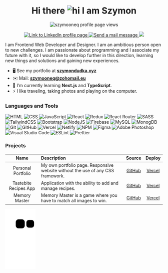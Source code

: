 <h1 align="center">Hi there <img src="https://user-images.githubusercontent.com/1303154/88677602-1635ba80-d120-11ea-84d8-d263ba5fc3c0.gif" width="28px" height="28px" alt="hi"> I am Szymon</h1>

<p align="center"> <img src="https://komarev.com/ghpvc/?username=szymooneq&label=Profile%20views&style=flat-square" alt="szymooneq profile page views" /> </p>

<p align="center">
  <a href="https://www.linkedin.com/in/szymon-dudka/" target="_blank">
    <img src="https://img.shields.io/badge/linkedin-%230077B5.svg?style=for-the-badge&logo=linkedin&logoColor=white" alt="Link to LinkedIn profile page" rel=”noreferrer” />
  </a>
  <a href="mailto:szymooneq@zohomail.eu" target="_blank">
    <img src="https://img.shields.io/badge/Mail-D14836?style=for-the-badge&logo=gmail&logoColor=white" alt="Send a mail message" rel=”noreferrer” />
  </a>
  <a href="https://szymondudka.xyz/" target="_blank">
		<img src="https://img.shields.io/badge/portfolio-1AA260?style=for-the-badge&logo=About.me&logoColor=white" />
	</a>
</p>

I am Frontend Web Developer and Designer. I am an ambitious person open to new challenges. I am passionate about programming and I associate my future with it, so I would like to develop further in this direction, learning new things and solutions and gaining new experiences.

- 🖥️ See my portfolio at [**szymondudka.xyz**](https://szymondudka.xyz/)
- ✉️ Mail: [**szymooneq@zohomail.eu**](mailto:sdudka8@gmail.com)
- 🧠 I’m currently learning **Next.js** and **TypeScript**.
- ⚡ I like traveling, taking photos and playing on the computer.

### Languages and Tools
![HTML](https://img.shields.io/badge/HTML5-E34F26?style=for-the-badge&logo=html5&logoColor=white)
![CSS](https://img.shields.io/badge/CSS3-1572B6?style=for-the-badge&logo=css3&logoColor=white)
![JavaScript](https://img.shields.io/badge/JavaScript-323330?style=for-the-badge&logo=javascript&logoColor=F7DF1E)
![React](https://img.shields.io/badge/React-20232A?style=for-the-badge&logo=react&logoColor=61DAFB)
![Redux](https://img.shields.io/badge/Redux-593D88?style=for-the-badge&logo=redux&logoColor=white)
![React Router](https://img.shields.io/badge/React_Router-CA4245?style=for-the-badge&logo=react-router&logoColor=white)
![SASS](https://img.shields.io/badge/Sass-CC6699?style=for-the-badge&logo=sass&logoColor=white)
![TailwindCSS](https://img.shields.io/badge/Tailwind_CSS-0ea5e9?style=for-the-badge&logo=tailwind-css&logoColor=white)
![Bootstrap](https://img.shields.io/badge/bootstrap-712Cf9?style=for-the-badge&logo=bootstrap&logoColor=white)
![NodeJS](https://img.shields.io/badge/Node.js-339933?style=for-the-badge&logo=nodedotjs&logoColor=white)
![Firebase](https://img.shields.io/badge/firebase-ffca28?style=for-the-badge&logo=firebase&logoColor=black)
![MySQL](https://img.shields.io/badge/mysql-0074a3?style=for-the-badge&logo=mysql&logoColor=white)
![MonogDB](https://img.shields.io/badge/MongoDB-4EA94B?style=for-the-badge&logo=mongodb&logoColor=white)
![Git](https://img.shields.io/badge/Git-F05032?style=for-the-badge&logo=git&logoColor=white)
![GitHub](https://img.shields.io/badge/GitHub-100000?style=for-the-badge&logo=github&logoColor=white)
![Vercel](https://img.shields.io/badge/Vercel-000000?style=for-the-badge&logo=vercel&logoColor=white)
![Netlify](https://img.shields.io/badge/netlify-%23000000.svg?style=for-the-badge&logo=netlify&logoColor=#00C7B7)
![NPM](https://img.shields.io/badge/NPM-%23000000.svg?style=for-the-badge&logo=npm&logoColor=white)
![Figma](https://img.shields.io/badge/Figma-F24E1E?style=for-the-badge&logo=figma&logoColor=white)
![Adobe Photoshop](https://img.shields.io/badge/adobe%20photoshop-%2331A8FF.svg?style=for-the-badge&logo=adobe%20photoshop&logoColor=white)
![Visual Studio Code](https://img.shields.io/badge/Visual_Studio_Code-0078D4?style=for-the-badge&logo=visual%20studio%20code&logoColor=white)
![ESLint](https://img.shields.io/badge/eslint-3A33D1?style=for-the-badge&logo=eslint&logoColor=white)
![Prettier](https://img.shields.io/badge/prettier-1A2C34?style=for-the-badge&logo=prettier&logoColor=F7BA3E)

### Projects
| Name | Description | Source | Deploy |
|:----:|:------------|:----:|:-----------:|
| Personal Portfolio | My own portfolio page. Responsive website without the use of any CSS framework. | [GitHub](https://github.com/szymooneq/Personal-Portfolio) | [Vercel](https://personal-portfolio-sd.vercel.app/) |
| Tastebite Recipes App | Application with the ability to add and manage recipes. | [GitHub](https://github.com/szymooneq/Tastebite-Recipes-App) | [Vercel](https://tastebite-app-sd.vercel.app/) |
| Memory Master | Memory Master is a game where you have to match all images to win. | [GitHub](https://github.com/szymooneq/Memory-Master) | [Vercel](https://memory-master-sd.vercel.app/) |


<p align="left">
  <img alig src="https://github.com/szymooneq/szymooneq/blob/output/github-contribution-grid-snake.svg" />
</p>
